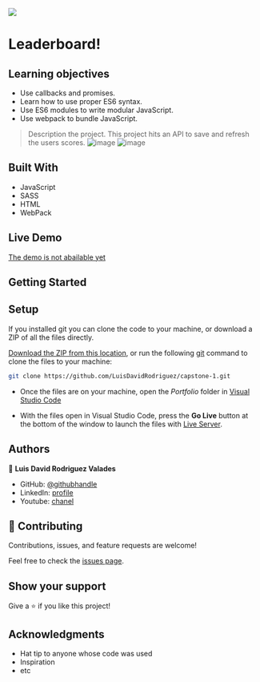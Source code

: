 ![](https://img.shields.io/badge/Microverse-blueviolet)

# Leaderboard!

## Learning objectives
- Use callbacks and promises.
- Learn how to use proper ES6 syntax.
- Use ES6 modules to write modular JavaScript.
- Use webpack to bundle JavaScript.

> Description the project.
This project hits an API to save and refresh the users scores.
![image](https://user-images.githubusercontent.com/105079888/186764382-a6e03a89-2a55-4148-b6fb-cd956911bbd1.png)
![image](https://user-images.githubusercontent.com/105079888/186764469-e3790b17-cb52-4fbc-b2db-3591a4eb47d7.png)



## Built With

- JavaScript
- SASS
- HTML
- WebPack

## Live Demo
[The demo is not abailable yet]()


## Getting Started

## Setup
If you installed git you can clone the code to your machine, or download a ZIP of all the files directly.

[Download the ZIP from this location](https://github.com/LuisDavidRodriguez/capstone-1/archive/refs/heads/main.zip), or run the following [git](https://git-scm.com/downloads)
 command to clone the files to your machine:

```bash
git clone https://github.com/LuisDavidRodriguez/capstone-1.git
```
- Once the files are on your machine, open the _Portfolio_ folder in [Visual Studio Code](https://code.visualstudio.com/)

- With the files open in Visual Studio Code, press the **Go Live** button at the bottom of the window to launch the files with [Live Server](https://marketplace.visualstudio.com/items?itemName=ritwickdey.LiveServer).




## Authors

👤 **Luis David Rodriguez Valades**

- GitHub: [@githubhandle](https://github.com/LuisDavidRodriguez)
- LinkedIn: [profile](https://www.linkedin.com/in/luis-david-rodriguez-valades)
- Youtube: [chanel](https://www.youtube.com/channel/UChuA4SgdDYk2DHStsy7HEgQ)




## 🤝 Contributing

Contributions, issues, and feature requests are welcome!

Feel free to check the [issues page](../../issues/).

## Show your support

Give a ⭐️ if you like this project!

## Acknowledgments

- Hat tip to anyone whose code was used
- Inspiration
- etc
